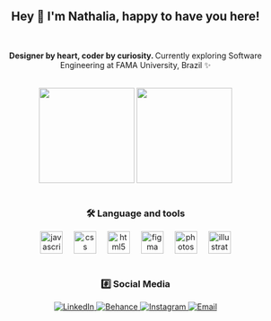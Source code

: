 <h2 align="center"> Hey 👋 I'm Nathalia, happy to have you here!</h2> 

<div align="center">
  <br>
</div>

<p align="center">
  <b>Designer by heart, coder by curiosity. </b>Currently exploring Software Engineering at FAMA University, Brazil ✨
</p>

<div align="center">
  <br>
</div>

<div align="center">
  <img src="https://streak-stats.demolab.com?user=nathaliapatricia&theme=onedark&hide_border=false" height="170px" />
  <img src="https://github-readme-stats.vercel.app/api/top-langs?username=nathaliapatricia&layout=compact&card_width=320&langs_count=5&theme=onedark&hide_border=false" height="170em" />
</div>


<div align="center">
  <br>
</div>

    
<h3 align="center">🛠 Language and tools</h3>

<div align="center">
  <img src="https://cdn.jsdelivr.net/gh/devicons/devicon/icons/javascript/javascript-original.svg" height="40" alt="javascript logo"  />
  <img width="12" />
  <img src="https://cdn.jsdelivr.net/gh/devicons/devicon/icons/css3/css3-original.svg" height="40" alt="css logo"  />
  <img width="12" />
  <img src="https://cdn.jsdelivr.net/gh/devicons/devicon/icons/html5/html5-original.svg" height="40" alt="html5 logo"  />
  <img width="12" />
  <img src="https://cdn.jsdelivr.net/gh/devicons/devicon/icons/figma/figma-original.svg" height="40" alt="figma logo"  />
  <img width="12" />
  <img src="https://cdn.jsdelivr.net/gh/devicons/devicon/icons/photoshop/photoshop-plain.svg" height="40" alt="photoshop logo"  />
  <img width="12" />
  <img src="https://cdn.jsdelivr.net/gh/devicons/devicon/icons/illustrator/illustrator-plain.svg" height="40" alt="illustrator logo"  />
</div>

<div align="center">
  <br>
</div>


<h3 align="center">#️⃣ Social Media</h3>

<div align="center">
  <a href="https://www.linkedin.com/in/nathalia-patricia/">
    <img src="https://img.shields.io/badge/LinkedIn-0A66C2?style=for-the-badge&logo=linkedin&logoColor=white" alt="LinkedIn" />
  </a>
  <a href="https://www.behance.net/nathaliapatricia">
    <img src="https://img.shields.io/badge/Behance-1769FF?style=for-the-badge&logo=behance&logoColor=white" alt="Behance" />
  </a>
  <a href="https://www.instagram.com/nathalia_desiign/">
    <img src="https://img.shields.io/badge/Instagram-E4405F?style=for-the-badge&logo=instagram&logoColor=white" alt="Instagram" />
  </a>
  <a href="mailto:nathalia.patriciadesigner@gmail.com">
    <img src="https://img.shields.io/badge/Email-D14836?style=for-the-badge&logo=gmail&logoColor=white" alt="Email" />
  </a>
</div>




